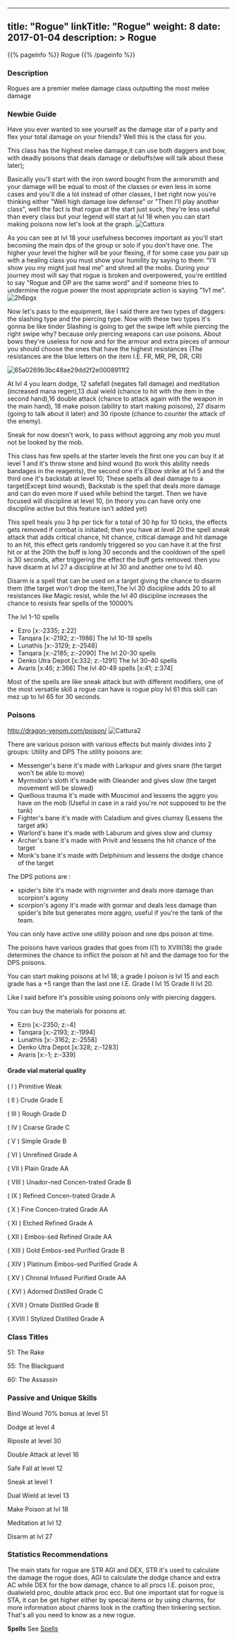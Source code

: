 
---
title: "Rogue"
linkTitle: "Rogue"
weight: 8
date: 2017-01-04
description: >
 Rogue
---

{{% pageinfo %}}
Rogue
{{% /pageinfo %}}

### Description

Rogues are a premier melee damage class outputting the most melee damage 

### Newbie Guide

Have you ever wanted to see yourself as the damage star of a party and flex your total damage on your friends? Well this is the class for you.

This class has the highest melee damage,it can use both daggers and bow, with deadly poisons that deals damage or debuffs(we will talk about these later);

Basically you'll start with the iron sword bought from the armorsmith and your damage will be equal to most of the classes or even less in some cases and you'll die a lot instead of other classes, I bet right now you're thinking either "Well high damage low defense" or "Then I'll play another class", well the fact is that rogue at the start just suck, they're less useful than every class but your legend will start at lvl 18 when you can start making poisons now let's look at the graph.
![Cattura](https://user-images.githubusercontent.com/40521706/76663161-7caaa980-6580-11ea-8cc9-5c145d4a4e1e.PNG)

As you can see at lvl 18 your usefulness becomes important as you'll start becoming the main dps of the group or solo if you don't have one. The higher your level the higher will be your flexing, if for some case you pair up with a healing class you must show your humility by saying to them: "I'll show you my might just heal me" and shred all the mobs. During your journey most will say that rogue is broken and overpowered, you're entitled to say "Rogue and OP are the same word" and if someone tries to undermine the rogue power the most appropriate action is saying "1v1 me". 
![2h6pgx](https://user-images.githubusercontent.com/40521706/76663758-5dad1700-6582-11ea-84a8-835906b7c27f.jpg)

Now let's pass to the equipment, like I said there are two types of daggers: the slashing type and the piercing type. Now with these two types it's gonna be like tinder Slashing is going to get the swipe left while piercing the right swipe why? because only piercing weapons can use poisons. About bows they're useless for now and for the armour and extra pieces of armour you should choose the ones that have the highest resistances (The resistances are the blue letters on the item I.E. FR, MR, PR, DR, CR)

![65a0269b3bc48ae29dd2f2e0008911f2](https://user-images.githubusercontent.com/40521706/76664043-51758980-6583-11ea-8eff-1377fe39dc75.jpg)

At lvl 4 you learn dodge, 12 safefall (negates fall damage) and meditation (increased mana regen),13 dual wield (chance to hit with the item in the second hand),16 double attack (chance to attack again with the weapon in the main hand), 18 make poison (ability to start making poisons), 27 disarm (going to talk about it later) and 30 riposte (chance to counter the attack of the enemy). 

Sneak for now doesn't work, to pass without aggroing any mob you must not be looked by the mob.

This class has few spells at the starter levels the first one you can buy it at level 1 and it's throw stone and bind wound (to work this ability needs bandages in the reagents), the second one it's Elbow strike at lvl 5 and the third one it's backstab at level 10; These spells all deal damage to a target(Except bind wound), Backstab is the spell that deals more damage and can do even more if used while behind the target. 
Then we have focused will discipline at level 10, (in theory you can have only one discipline active but this feature isn't added yet) 

This spell heals you 3 hp per tick for a total of 30 hp for 10 ticks, the effects gets removed if combat is initiated; then you have at level 20 the spell sneak attack that adds critical chance, hit chance,  critical damage and hit damage to an hit, this effect gets randomly triggered so you can have it at the first hit or at the 20th the buff is long 30 seconds and the cooldown of the spell is 30 seconds, after triggering the effect the buff gets removed. then you have disarm at lvl 27 a discipline at lvl 30 and another one to lvl 40. 

Disarm is a spell that can be used on a target giving the chance to disarm them (the target won't drop the item),The lvl 30 discipline adds 20 to all resistances like Magic resist, while the lvl 40 discipline increases the chance to resists fear spells of the 10000%

The lvl 1-10 spells
* Ezro [x:-2335; z:22]
* Tanqara [x:-2192; z:-1986]
The lvl 10-19 spells
* Lunathis [x:-3129; z:-2548]
* Tanqara [x:-2185; z:-2090]
The lvl 20-30 spells
* Denko Utra Depot [x:332; z:-1291]
The lvl 30-40 spells
* Avaris [x:46; z:366]
The lvl 40-49 spells [x:41; z:374]


Most of the spells are like sneak attack but with different modifiers, one of the most versatile skill a rogue can have is rogue ploy lvl 61 this skill can mez up to lvl 65 for 30 seconds. 

### Poisons

http://dragon-venom.com/poison/
![Cattura2](https://user-images.githubusercontent.com/40521706/76660773-00ad6300-657a-11ea-83b2-d118c5b354d8.PNG)

There are various poison with various effects but mainly divides into 2 groups: Utility and DPS 
The utility poisons are: 
* Messenger's bane it's made with Larkspur and gives snare (the target won't be able to move)
* Myrmidon's sloth it's made with Oleander and gives slow (the target movement will be slowed)
* Quellious trauma it's made with Muscimol and lessens the aggro you have on the mob (Useful in case in a raid you're not supposed to be the tank)
* Fighter's bane it's made with Caladium and gives clumsy (Lessens the target atk) 
* Warlord's bane it's made with Laburum and gives slow and clumsy 
* Archer's bane it's made with Privit and lessens the hit chance of the target 
* Monk's bane it's made with Delphinium and lessens the dodge chance of the target

The DPS potions are : 
* spider's bite it's made with nigrivinter and deals more damage than scorpion's agony 
* scorpion's agony it's made with gormar and deals less damage than spider's bite but generates more aggro, useful if you're the tank of the team. 

You can only have active one utility poison and one dps poison at time.

The poisons have various grades that goes from I(1) to XVIII(18) the grade determines the chance to inflict the poison at hit and the damage too for the DPS poisons. 

You can start making poisons at lvl 18; a grade I poison is lvl 15 and each grade has a +5 range than the last one I.E. Grade I lvl 15 Grade II lvl 20.

Like I said before it's possible using poisons only with piercing daggers.

You can buy the materials for poisons at:

* Ezro [x:-2350; z:-4]
* Tanqara [x:-2193; z:-1994]
* Lunathis [x:-3162; z:-2558]
* Denko Utra Depot [x:328; z:-1283]
* Avaris [x:-1; z:-339]

#### Grade vial material quality 

( I ) Primitive Weak 

( II ) Crude Grade E 

( III ) Rough Grade D 

( IV ) Coarse Grade C 

( V ) Simple Grade B 

( VI ) Unrefined Grade A 

( VII ) Plain Grade AA 

( VIII ) Unador-ned Concen-trated Grade B 

( IX ) Refined Concen-trated Grade A 

( X ) Fine Concen-trated Grade AA 

( XI ) Etched Refined Grade A 

( XII ) Embos-sed Refined Grade AA 

( XIII ) Gold Embos-sed Purified Grade B 

( XIV ) Platinum Embos-sed Purified Grade A 

( XV ) Chronal Infused Purified Grade AA 

( XVI ) Adorned Distilled Grade C 

( XVII ) Ornate Distilled Grade B 

( XVIII ) Stylized Distilled Grade A 

### Class Titles

51: The Rake 

55: The Blackguard 

60: The Assassin 

### Passive and Unique Skills

Bind Wound 70% bonus at level 51 

Dodge at level 4 

Riposte at level 30 

Double Attack at level 16 

Safe Fall at level 12 

Sneak at level 1 

Dual Wield at level 13

Make Poison at lvl 18

Meditation at lvl 12

Disarm at lvl 27

### Statistics Recommendations

The main stats for rogue are STR AGI and DEX, STR it's used to calculate the damage the rogue does, AGI to calculate the dodge chance and extra AC while DEX for the bow damage, chance to all procs I.E. poison proc, dualwield proc, double attack proc ecc.
But one important stat for rogue is STA, it can be get higher either by special items or by using charms, for more information about charms look in the crafting then tinkering section. That's all you need to know as a new rogue.

**Spells**
See [Spells](../../spells)   


